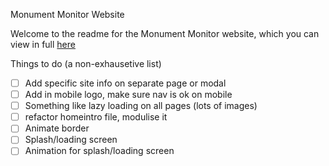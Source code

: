 Monument Monitor Website

Welcome to the readme for the Monument Monitor website, which you can view in full [here](https://monumentalconservation.github.io/new-site/)

Things to do (a non-exhausetive list)

- [ ] Add specific site info on separate page or modal
- [ ] Add in mobile logo, make sure nav is ok on mobile
- [ ] Something like lazy loading on all pages (lots of images)
- [ ] refactor homeintro file, modulise it
- [ ] Animate border
- [ ] Splash/loading screen
- [ ] Animation for splash/loading screen
